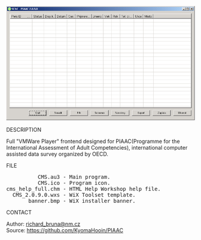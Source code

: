 ![PIAAC](https://github.com/KyomaHooin/PIAAC/raw/master/piaac_screenshot.png "screenshot")

DESCRIPTION

Full "VMWare Player" frontend designed for PIAAC(Programme for the International Assessment of Adult Competencies), international computer assisted data survey organized by OECD.

FILE

<pre>
          CMS.au3 - Main program.
          CMS.ico - Program icon.
cms_help_full.chm - HTML Help Workshop help file.
  CMS_2.0.9.0.wxs - WiX Toolset template.
       banner.bmp - WiX installer banner.
</pre>

CONTACT

Author: richard_bruna@nm.cz<br>
Source: https://github.com/KyomaHooin/PIAAC

